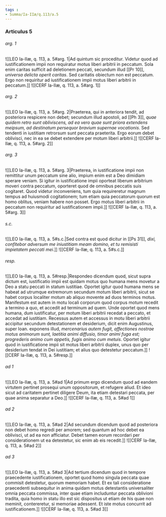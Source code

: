 ```yaml
---
tags : 
- Summa/Ia-IIæ/q.113/a.5
---
```


### Articulus 5

###### arg. 1
![[LEO Ia-IIæ, q. 113, a. 5#arg. 1|Ad quintum sic proceditur. Videtur quod ad iustificationem impii non requiratur motus liberi arbitrii in peccatum. Sola enim caritas sufficit ad deletionem peccati, secundum illud [[Pr 10]], *universa delicta operit caritas*. Sed caritatis obiectum non est peccatum. Ergo non requiritur ad iustificationem impii motus liberi arbitrii in peccatum.]]
![[CERF Ia-IIæ, q. 113, a. 5#arg. 1]]

###### arg. 2
![[LEO Ia-IIæ, q. 113, a. 5#arg. 2|Praeterea, qui in anteriora tendit, ad posteriora respicere non debet; secundum illud apostoli, ad [[Ph 3]], *quae quidem retro sunt obliviscens, ad ea vero quae sunt priora extendens meipsum, ad destinatum persequor bravium supernae vocationis*. Sed tendenti in iustitiam retrorsum sunt peccata praeterita. Ergo eorum debet oblivisci, nec in ea se debet extendere per motum liberi arbitrii.]]
![[CERF Ia-IIæ, q. 113, a. 5#arg. 2]]

###### arg. 3
![[LEO Ia-IIæ, q. 113, a. 5#arg. 3|Praeterea, in iustificatione impii non remittitur unum peccatum sine alio, impium enim est a Deo dimidiam sperare veniam. Si igitur in iustificatione impii oporteat liberum arbitrium moveri contra peccatum, oporteret quod de omnibus peccatis suis cogitaret. Quod videtur inconveniens, tum quia requireretur magnum tempus ad huiusmodi cogitationem; tum etiam quia peccatorum quorum est homo oblitus, veniam habere non posset. Ergo motus liberi arbitrii in peccatum non requiritur ad iustificationem impii.]]
![[CERF Ia-IIæ, q. 113, a. 5#arg. 3]]

###### s.c.
![[LEO Ia-IIæ, q. 113, a. 5#s.c.|Sed contra est quod dicitur in [[Ps 31]], *dixi, confitebor adversum me iniustitiam meam domino, et tu remisisti impietatem peccati mei*.]]
![[CERF Ia-IIæ, q. 113, a. 5#s.c.]]

###### resp.
![[LEO Ia-IIæ, q. 113, a. 5#resp.|Respondeo dicendum quod, sicut supra dictum est, iustificatio impii est quidam motus quo humana mens movetur a Deo a statu peccati in statum iustitiae. Oportet igitur quod humana mens se habeat ad utrumque extremorum secundum motum liberi arbitrii, sicut se habet corpus localiter motum ab aliquo movente ad duos terminos motus. Manifestum est autem in motu locali corporum quod corpus motum recedit a termino a quo, et accedit ad terminum ad quem. Unde oportet quod mens humana, dum iustificatur, per motum liberi arbitrii recedat a peccato, et accedat ad iustitiam. Recessus autem et accessus in motu liberi arbitrii accipitur secundum detestationem et desiderium, dicit enim Augustinus, super Ioan. exponens illud, *mercenarius autem fugit, affectiones nostrae motus animorum sunt, laetitia animi diffusio, timor animi fuga est; progrederis animo cum appetis, fugis animo cum metuis*. Oportet igitur quod in iustificatione impii sit motus liberi arbitrii duplex, unus quo per desiderium tendat in Dei iustitiam; et alius quo detestetur peccatum.]]
![[CERF Ia-IIæ, q. 113, a. 5#resp.]]

###### ad 1
![[LEO Ia-IIæ, q. 113, a. 5#ad 1|Ad primum ergo dicendum quod ad eandem virtutem pertinet prosequi unum oppositorum, et refugere aliud. Et ideo sicut ad caritatem pertinet diligere Deum, ita etiam detestari peccata, per quae anima separatur a Deo.]]
![[CERF Ia-IIæ, q. 113, a. 5#ad 1]]

###### ad 2
![[LEO Ia-IIæ, q. 113, a. 5#ad 2|Ad secundum dicendum quod ad posteriora non debet homo regredi per amorem; sed quantum ad hoc debet ea oblivisci, ut ad ea non afficiatur. Debet tamen eorum recordari per considerationem ut ea detestetur, sic enim ab eis recedit.]]
![[CERF Ia-IIæ, q. 113, a. 5#ad 2]]

###### ad 3
![[LEO Ia-IIæ, q. 113, a. 5#ad 3|Ad tertium dicendum quod in tempore praecedente iustificationem, oportet quod homo singula peccata quae commisit detestetur, quorum memoriam habet. Et ex tali consideratione praecedenti subsequitur in anima quidam motus detestantis universaliter omnia peccata commissa, inter quae etiam includuntur peccata oblivioni tradita, quia homo in statu illo est sic dispositus ut etiam de his quae non meminit, contereretur, si memoriae adessent. Et iste motus concurrit ad iustificationem.]]
![[CERF Ia-IIæ, q. 113, a. 5#ad 3]]

